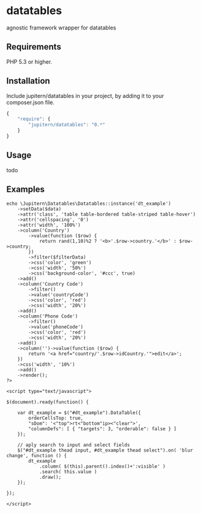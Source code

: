 # datatables

agnostic framework wrapper for datatables

## Requirements

PHP 5.3 or higher.

## Installation

Include jupitern/datatables in your project, by adding it to your composer.json file.
```javascript
{
    "require": {
        "jupitern/datatables": "0.*"
    }
}
```

## Usage
todo

## Examples
````
echo \Jupitern\Datatables\Datatables::instance('dt_example')
	->setData($data)
	->attr('class', 'table table-bordered table-striped table-hover')
	->attr('cellspacing', '0')
	->attr('width', '100%')
	->column('Country')
		->value(function ($row) {
			return rand(1,10)%2 ? '<b>'.$row->country.'</b>' : $row->country;
		})
		->filter($filterData)
		->css('color', 'green')
		->css('width', '50%')
		->css('background-color', '#ccc', true)
	->add()
	->column('Country Code')
		->filter()
		->value('countryCode')
		->css('color', 'red')
		->css('width', '20%')
	->add()
	->column('Phone Code')
		->filter()
		->value('phoneCode')
		->css('color', 'red')
		->css('width', '20%')
	->add()
	->column('')->value(function ($row) {
		return '<a href="country/'.$row->idCountry.'">edit</a>';
	})
	->css('width', '10%')
	->add()
	->render();
?>

<script type="text/javascript">

$(document).ready(function() {

	var dt_example = $("#dt_example").DataTable({
		orderCellsTop: true,
		"sDom": '<"top">rt<"bottom"ip><"clear">',
		"columnDefs": [ { "targets": 3, "orderable": false } ]
	});

	// aply search to input and select fields
	$("#dt_example thead input, #dt_example thead select").on( 'blur change', function () {
		dt_example
			.column( $(this).parent().index()+':visible' )
			.search( this.value )
			.draw();
	});

});

</script>
````

